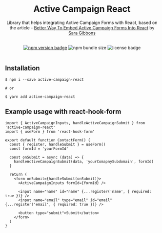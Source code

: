 <div align="center">
  <h1>Active Campaign React</h1>
  <p>Library that helps integrating Active Campaign Forms with React, based on the article - <a href="https://dev.to/saragibby/better-way-to-embed-active-campaign-forms-into-react-n9n">Better Way To Embed Active Campaign Forms Into React</a> by <a href="https://saragibby.com/">Sara Gibbons</a></p>
  <br />
</div>

<div align="center">
  <a href="https://www.npmjs.com/package/active-campaign-react"><img alt="npm version badge" src="https://img.shields.io/npm/v/active-campaign-react"></a>  
  <img alt="npm bundle size" src="https://img.shields.io/bundlephobia/min/active-campaign-react">
  <img alt="license badge" src="https://img.shields.io/npm/l/active-campaign-react">
</div>

<br />

## Installation

```
$ npm i --save active-campaign-react

# or

$ yarn add active-campaign-react
```

## Example usage with react-hook-form

```tsx
import { ActiveCampaignInputs, handleActiveCampaignSubmit } from 'active-campaign-react'
import { useForm } from 'react-hook-form'

export default function ContactForm() {
  const { register, handleSubmit } = useForm()
  const formId = 'yourFormId'

  const onSubmit = async (data) => {
    handleActiveCampaignSubmit(data, 'yourComapnySubdomain', formId)
  }

  return (
    <form onSubmit={handleSubmit(onSubmit)}>
      <ActiveCampaignInputs formId={formId} />

      <input name="name" id="name" {...register('name', { required: true })} />
      <input name="email" type="email" id="email" {...register('email', { required: true })} />

      <button type="submit">Submit</button>
    </form>
  )
}
```
